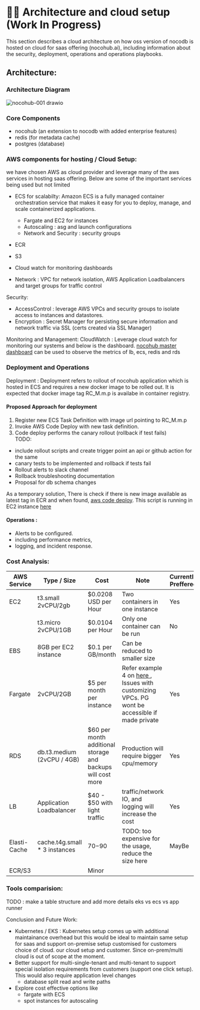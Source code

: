 # 👩‍🏫 Architecture and cloud setup (Work In Progress)
This section describes a cloud architecture on how oss version of nocodb is hosted on cloud for saas offering 
(nocohub.ai), including information about the security, deployment, operations and operations playbooks. 

## Architecture: 
### Architecture Diagram 
![nocohub-001 drawio](https://user-images.githubusercontent.com/113826417/214109795-e4118f13-02b6-4bce-a869-635a6c971ce1.png)

### Core Components 
- nocohub (an extension to nocodb with added enterprise features)
- redis (for metadata cache)
- postgres (database)

### AWS components for hosting / Cloud Setup:
we have chosen AWS as cloud provider and leverage many of the aws services in hosting saas offering. Below are some of the important services being used but not limited 
  
- ECS for scalabilty: Amazon ECS is a fully managed container orchestration service that makes it easy for you to deploy, manage, and scale containerized applications.
  - Fargate and EC2 for instances     
  - Autoscaling : asg and launch configurations
  - Network and Security : security groups   
- ECR 
- S3 

- Cloud watch for monitoring dashboards 
- Network : VPC for network isolation, AWS Application Loadbalancers and target groups for traffic control

Security: 
- AccessControl : leverage AWS VPCs and security groups to isolate access to instances and datastores. 
- Encryption : Secret Manager for persisting secure information and network traffic via SSL (certs created via SSL Manager)

Monitoring and Management: 
CloudWatch : Leverage cloud watch for monitoring our systems and below is the dashboard. 
[nocohub master dashboard](https://us-east-2.console.aws.amazon.com/cloudwatch/home?region=us-east-2#dashboards:name=nocohub-001-master-dashboard) can be used to observe the metrics of lb, ecs, redis and rds

### Deployment and Operations 
Deployment : Deployment refers to rollout of nocohub application which is hosted in ECS and requires a new docker image to be rolled out. It is expected that docker image tag RC_M.m.p is availabe in container registry. 

#### Proposed Approach for deployment
1. Register new ECS Task Definition with image url pointing to RC_M.m.p 
2. Invoke AWS Code Deploy with new task definition. 
3. Code deploy performs the canary rollout (rollback if test fails)\
TODO: 
- include rollout scripts and create trigger point an api or github action for the same
- canary tests to be implemented and rollback if tests fail
- Rollout alerts to slack channel 
- Rollback troubleshooting documentation 
- Proposal for db schema changes 

As a temporary solution, There is check if there is new image available as latest tag in ECR and when found, [aws code deploy](https://us-east-2.console.aws.amazon.com/codesuite/codedeploy/applications/nocohub-001?region=us-east-2). This script is running in EC2 instance [here](https://us-east-2.console.aws.amazon.com/ec2/home?region=us-east-2#Instances:instanceState=running;tag:Name=nocohub-001-dev;v=3;$case=tags:true%5C,client:false;$regex=tags:false%5C,client:false)

#### Operations : 
- Alerts to be configured.
- including performance metrics, 
- logging, and incident response.

### Cost Analysis: 
| AWS Service  | Type / Size                   | Cost                                             | Note                                                                                                                                          | Currently Preffered |
|--------------|-------------------------------|--------------------------------------------------|-----------------------------------------------------------------------------------------------------------------------------------------------|---------------------|
| EC2          | t3.small 2vCPU/2gb            | $0.0208 USD per Hour                             | Two containers in one instance                                                                                                                | Yes                 |
|              | t3.micro 2vCPU/1GB            | $0.0104 per Hour                                 | Only one container can be run                                                                                                                 | No                  |
| EBS          | 8GB per EC2 instance          | $0.1 per GB/month                                | Can be reduced to smaller size                                                                                                                |                     |
| Fargate      | 2vCPU/2GB                     | $5 per month per instance                        | Refer example 4 on [ here ]( https://aws.amazon.com/fargate/pricing/ ),  Issues with customizing VPCs.  PG wont be accessible if made private | Yes                 |
| RDS          | db.t3.medium (2vCPU / 4GB)    | $60 per month  additional storage and backups will cost more | Production will require bigger cpu/memory                                                                                                     | Yes                 |
| LB           | Application Loadbalancer      | $40 - $50 with light traffic                     | traffic/network IO, and logging  will increase the cost                                                                                       | Yes                 |
| Elasti-Cache | cache.t4g.small * 3 instances | $70-$90                                          | TODO: too expensive for the usage,  reduce the size here                                                                                      | MayBe               |
| ECR/S3       |                               | Minor                                            |                                                                                                                                               |                     |

### Tools comparision: 
TODO : make a table structure and add more details
eks vs ecs vs app runner


Conclusion and Future Work: 
- Kubernetes / EKS : Kubernetes setup comes up with additional maintainance overhead but this would be ideal to maintain same setup for saas and support on-premise setup customised for customers choice of cloud.  our cloud setup and customer. Since on-prem/multi cloud is out of scope at the moment. 
- Better support for multi-single-tenant and multi-tenant to support special isolation requirements from customers (support one click setup). This would also require application level changes
  - database split read and write paths
- Explore cost effective options like 
  - fargate with ECS
  - spot instances for autoscaling

